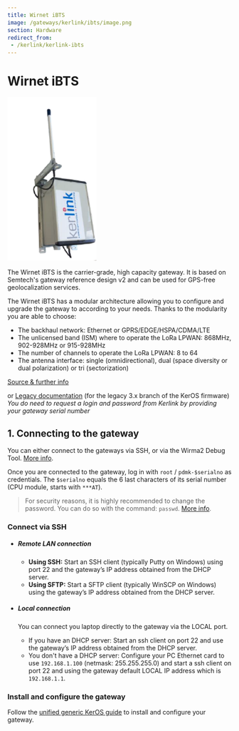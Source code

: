 ```yaml
---
title: Wirnet iBTS
image: /gateways/kerlink/ibts/image.png
section: Hardware
redirect_from:
 - /kerlink/kerlink-ibts
---
```


# Wirnet iBTS

<img src="ibts-gw.png" alt="Kerlink iBTS" width="200"/>

The Wirnet iBTS is the carrier-grade, high capacity gateway. It is based on Semtech's gateway reference design v2 and can be used for GPS-free geolocalization services.

The Wirnet iBTS has a modular architecture allowing you to configure and upgrade the gateway to according to your needs. Thanks to the modularity you are able to choose:

* The backhaul network: Ethernet or GPRS/EDGE/HSPA/CDMA/LTE
* The unlicensed band (ISM) where to operate the LoRa LPWAN: 868MHz, 902-928MHz or 915-928MHz
* The number of channels to operate the LoRa LPWAN: 8 to 64
* The antenna interface: single (omnidirectional), dual (space diversity or dual polarization) or tri (sectorization)

[Source & further info](https://wikikerlink.fr/wirnet-productline/doku.php?id=wiki:ibts:hardware_arch_ibts)

or [Legacy documentation](http://wikikerlink.fr/wirnet-ibts/doku.php) (for the legacy 3.x branch of the KerOS firmware)
*You do need to request a login and password from Kerlink by providing your gateway serial number*

## 1. Connecting to the gateway

You can either connect to the gateways via SSH, or via the Wirma2 Debug Tool. [More info](https://wikikerlink.fr/wirnet-productline/doku.php?id=wiki:ibts:connect_ibts).

Once you are connected to the gateway, log in with `root` / `pdmk-$serialno` as credentials. The `$serialno` equals the 6 last characters of its serial number (CPU module, starts with `***AT`).

> For security reasons, it is highly recommended to change the password. You can do so with the command: `passwd`. [More info](https://wikikerlink.fr/wirnet-productline/doku.php?id=wiki:systeme_mana:connection_credentials#how_to_change_the_passwords).

### Connect via SSH

* ##### Remote LAN connection

  * **Using SSH:** Start an SSH client (typically Putty on Windows) using port 22 and the gateway’s IP address obtained from the DHCP server.
  * **Using SFTP:** Start a SFTP client (typically WinSCP on Windows) using the gateway’s IP address obtained from the DHCP server.


* ##### Local connection
  You can connect you laptop directly to the gateway via the LOCAL port.
    * If you have an DHCP server: Start an ssh client on port 22 and use the gateway’s IP address obtained from the DHCP server.
    * You don't have a DHCP server: Configure your PC Ethernet card to use `192.168.1.100` (netmask: 255.255.255.0) and start a ssh client on port 22 and using the gateway default LOCAL IP address which is `192.168.1.1`.

### Install and configure the gateway

Follow the [unified generic KerOS guide](../keros) to install and configure your gateway.


